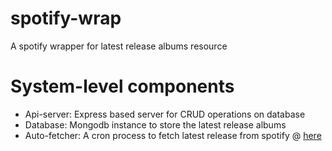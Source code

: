 # spotify-wrap
A spotify wrapper for latest release albums resource

# System-level components
- Api-server: Express based server for CRUD operations on database
- Database: Mongodb instance to store the latest release albums
- Auto-fetcher: A cron process to fetch latest release from spotify @ [here](https://github.com/astriskit/spotify-wrap-cron)

